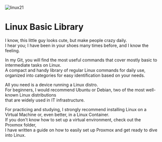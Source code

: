 
![linux21](https://github.com/user-attachments/assets/c95f5291-819b-4183-ae6e-155f340efcc5)

# Linux Basic Library
I know, this little guy looks cute, but make people crazy daily.<br>
I hear you; I have been in your shoes many times before, and I know the feeling. 

In my Git, you will find the most useful commands that cover mostly basic to intermediate tasks on Linux.<br> 
A compact and handy library of regular Linux commands for daily use, organized into categories for easy identification based on your needs.

All you need is a device running a Linux distro.<br>
For beginners, I would recommend Ubuntu or Debian, two of the most well-known Linux distributions<br> 
that are widely used in IT infrastructure.

For practicing and studying, I strongly recommend installing Linux on a Virtual Machine or, even better, in a Linux Container.<br>
If you don't know how to set up a virtual environment, check out the Proxmox folder,<br> 
I have written a guide on how to easily set up Proxmox and get ready to dive into Linux.
